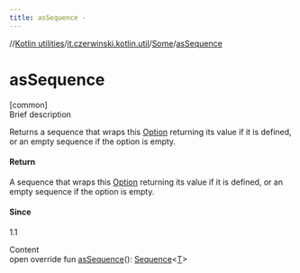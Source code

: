 ```yaml
---
title: asSequence -
---
```

//[Kotlin utilities](../../index.html)/[it.czerwinski.kotlin.util](../index.html)/[Some](index.html)/[asSequence](as-sequence.html)



# asSequence  
[common]  
Brief description  


Returns a sequence that wraps this [Option](../-option/index.html) returning its value if it is defined, or an empty sequence if the option is empty.



#### Return  


A sequence that wraps this [Option](../-option/index.html) returning its value if it is defined, or an empty sequence if the option is empty.



#### Since  


1.1

  
Content  
open override fun [asSequence](as-sequence.html)(): [Sequence](https://kotlinlang.org/api/latest/jvm/stdlib/kotlin.sequences/-sequence/index.html)<[T](index.html)>  



